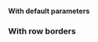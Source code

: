 #### With default parameters
<!-- example(table-overview) -->

### With row borders
<!-- example(table-with-borders) -->